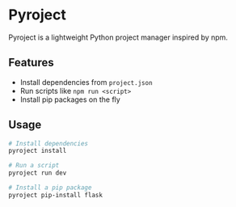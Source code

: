 # Pyroject

Pyroject is a lightweight Python project manager inspired by npm.

## Features

- Install dependencies from `project.json`
- Run scripts like `npm run <script>`
- Install pip packages on the fly

## Usage

```bash
# Install dependencies
pyroject install

# Run a script
pyroject run dev

# Install a pip package
pyroject pip-install flask
```